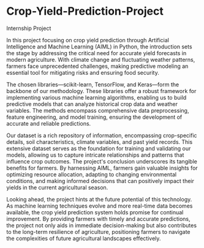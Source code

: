 # Crop-Yield-Prediction-Project
Internship Project

In this project focusing on crop yield prediction through Artificial Intelligence and Machine Learning (AIML) in Python, the introduction sets the stage by addressing the critical need for accurate yield forecasts in modern agriculture. With climate change and fluctuating weather patterns, farmers face unprecedented challenges, making predictive modeling an essential tool for mitigating risks and ensuring food security.

The chosen libraries—scikit-learn, TensorFlow, and Keras—form the backbone of our methodology. These libraries offer a robust framework for implementing various machine learning algorithms, enabling us to build predictive models that can analyze historical crop data and weather variables. The methods encompass comprehensive data preprocessing, feature engineering, and model training, ensuring the development of accurate and reliable predictions.

Our dataset is a rich repository of information, encompassing crop-specific details, soil characteristics, climate variables, and past yield records. This extensive dataset serves as the foundation for training and validating our models, allowing us to capture intricate relationships and patterns that influence crop outcomes. The project's conclusion underscores its tangible benefits for farmers. By harnessing AIML, farmers gain valuable insights for optimizing resource allocation, adapting to changing environmental conditions, and making informed decisions that can positively impact their yields in the current agricultural season.

Looking ahead, the project hints at the future potential of this technology. As machine learning techniques evolve and more real-time data becomes available, the crop yield prediction system holds promise for continual improvement. By providing farmers with timely and accurate predictions, the project not only aids in immediate decision-making but also contributes to the long-term resilience of agriculture, positioning farmers to navigate the complexities of future agricultural landscapes effectively.
